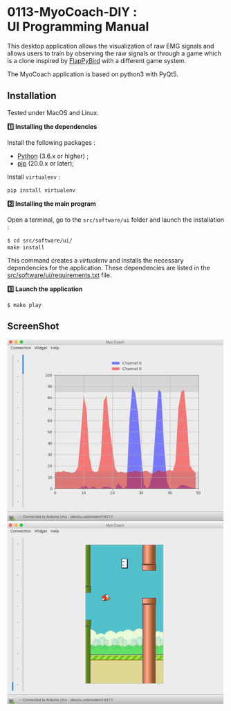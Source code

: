 # 0113-MyoCoach-DIY :<br>UI Programming Manual

This desktop application allows the visualization of raw EMG signals and allows users to train by observing the raw signals or through a game which is a clone inspired by [FlapPyBird](https://github.com/sourabhv/FlapPyBird) with a different game system.

The MyoCoach application is based on python3 with PyQt5.

## Installation

Tested under MacOS and Linux.

**:one: Installing the dependencies**

Install the following packages :
* [Python](https://www.python.org/downloads) (3.6.x or higher) ;
* [pip](https://techworm.net/programming/install-pip-python-mac-windows-linux/) (20.0.x or later);

Install `virtualenv` :
```
pip install virtualenv
```

**:two: Installing the main program**

Open a terminal, go to the `src/software/ui` folder and launch the installation :

```
$ cd src/software/ui/
make install
```

This command creates a _virtualenv_ and installs the necessary dependencies for the application. These dependencies are listed in the [src/software/ui/requirements.txt](../src/software/ui/requirements.txt) file.

**:three: Launch the application**

```
$ make play
```

## ScreenShot

![Signal Widget](assets/screenShot_signal.png)
![FlappyBird Widget](assets/screenShot_flappybird.png)
